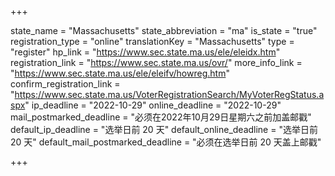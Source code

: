 +++

state_name = "Massachusetts"
state_abbreviation = "ma"
is_state = "true"
registration_type = "online"
translationKey = "Massachusetts"
type = "register"
hp_link = "https://www.sec.state.ma.us/ele/eleidx.htm"
registration_link = "https://www.sec.state.ma.us/ovr/"
more_info_link = "https://www.sec.state.ma.us/ele/eleifv/howreg.htm"
confirm_registration_link = "https://www.sec.state.ma.us/VoterRegistrationSearch/MyVoterRegStatus.aspx"
ip_deadline = "2022-10-29"
online_deadline = "2022-10-29"
mail_postmarked_deadline = "必须在2022年10月29日星期六之前加盖邮戳"
default_ip_deadline = "选举日前 20 天"
default_online_deadline = "选举日前 20 天"
default_mail_postmarked_deadline = "必须在选举日前 20 天盖上邮戳"

+++
